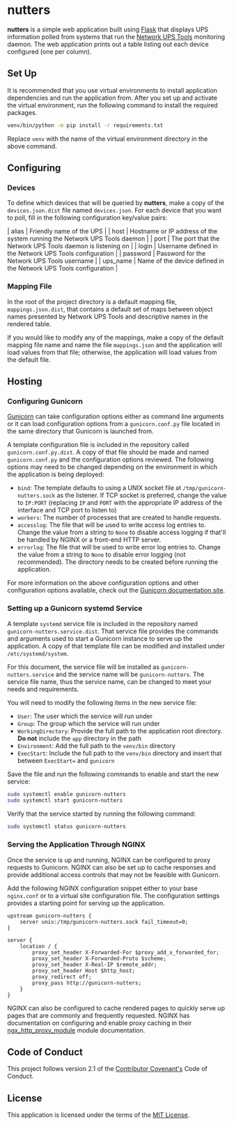 # nutters

**nutters** is a simple web application built using [Flask](https://flask.palletsprojects.com/) that displays UPS information polled from systems that run the [Network UPS Tools](https://networkupstools.org/) monitoring daemon. The web application prints out a table listing out each device configured (one per column).

## Set Up

It is recommended that you use virtual environments to install application dependencies and run the application from. After you set up and activate the virtual environment, run the following command to install the required packages.

```bash
venv/bin/python -m pip install -r requirements.txt
```

Replace `venv` with the name of the virtual environment directory in the above command.

## Configuring

### Devices

To define which devices that will be queried by **nutters**, make a copy of the `devices.json.dist` file named `devices.json`. For each device that you want to poll, fill in the following configuration key/value pairs:

| alias | Friendly name of the UPS |
| host | Hostname or IP address of the system running the Network UPS Tools daemon |
| port | The port that the Network UPS Tools daemon is listening on |
| login | Username defined in the Network UPS Tools configuration |
| password | Password for the Network UPS Tools username |
| ups_name | Name of the device defined in the Network UPS Tools configuration |

### Mapping File

In the root of the project directory is a default mapping file, `mappings.json.dist`, that contains a default set of maps between object names presented by Network UPS Tools and descriptive names in the rendered table.

If you would like to modify any of the mappings, make a copy of the default mapping file name and name the file `mappings.json` and the application will load values from that file; otherwise, the application will load values from the default file.

## Hosting

### Configuring Gunicorn

[Gunicorn](https://gunicorn.org/) can take configuration options either as command line arguments or it can load configuration options from a `gunicorn.conf.py` file located in the same directory that Gunicorn is launched from.

A template configuration file is included in the repository called `gunicorn.conf.py.dist`. A copy of that file should be made and named `gunicorn.conf.py` and the configuration options reviewed. The following options may need to be changed depending on the environment in which the application is being deployed:

* `bind`: The template defaults to using a UNIX socket file at
`/tmp/gunicorn-nutters.sock` as the listener. If TCP socket is preferred, change the value to `IP:PORT` (replacing `IP` and `PORT` with the appropriate IP address of the interface and TCP port to listen to)
* `workers`: The number of processes that are created to handle requests.
* `accesslog`: The file that will be used to write access log entries to. Change the value from a string to `None` to disable access logging if that'll be handled by NGINX or a front-end HTTP server.
* `errorlog`: The file that will be used to write error log entries to. Change the value from a string to `None` to disable error logging (not recommended). The directory needs to be created before running the application.

For more information on the above configuration options and other configuration options available, check out the [Gunicorn documentation site](https://docs.gunicorn.org/en/stable/settings.html).

### Setting up a Gunicorn systemd Service

A template `systemd` service file is included in the repository named `gunicorn-nutters.service.dist`. That service file provides the commands and arguments used to start a Gunicorn instance to serve up the application. A copy of that template file can be modified and installed under `/etc/systemd/system`.

For this document, the service file will be installed as `gunicorn-nutters.service` and the service name will be `gunicorn-nutters`. The service file name, thus the service name, can be changed to meet your needs and requirements.

You will need to modify the following items in the new service file:

* `User`: The user which the service will run under
* `Group`: The group which the service will run under
* `WorkingDirectory`: Provide the full path to the application root directory. **Do not** include the `app` directory in the path
* `Environment`: Add the full path to the `venv/bin` directory
* `ExecStart`: Include the full path to the `venv/bin` directory and insert that between `ExecStart=` and `gunicorn`

Save the file and run the following commands to enable and start the new service:

```bash
sudo systemctl enable gunicorn-nutters
sudo systemctl start gunicorn-nutters
```

Verify that the service started by running the following command:

```bash
sudo systemctl status gunicorn-nutters
```

### Serving the Application Through NGINX

Once the service is up and running, NGINX can be configured to proxy requests to Gunicorn. NGINX can also be set up to cache responses and provide additional access controls that may not be feasible with Gunicorn.

Add the following NGINX configuration snippet either to your base `nginx.conf` or to a virtual site configuration file. The configuration settings provides a starting point for serving up the application.

```nginx
upstream gunicorn-nutters {
    server unix:/tmp/gunicorn-nutters.sock fail_timeout=0;
}

server {
    location / {
        proxy_set_header X-Forwarded-For $proxy_add_x_forwarded_for;
        proxy_set_header X-Forwarded-Proto $scheme;
        proxy_set_header X-Real-IP $remote_addr;
        proxy_set_header Host $http_host;
        proxy_redirect off;
        proxy_pass http://gunicorn-nutters;
    }
}
```

NGINX can also be configured to cache rendered pages to quickly serve up pages that are commonly and frequently requested. NGINX has documentation on configuring and enable proxy caching in their [ngx_http_proxy_module](https://nginx.org/en/docs/http/ngx_http_proxy_module.html) module documentation.

## Code of Conduct

This project follows version 2.1 of the [Contributor Covenant's](https://www.contributor-covenant.org) Code of Conduct.

## License

This application is licensed under the terms of the [MIT License](LICENSE).
